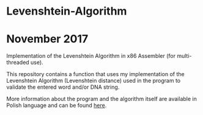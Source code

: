 # Levenshtein-Algorithm
# November 2017
Implementation of the Levenshtein Algorithm in x86 Assembler (for multi-threaded use).

This repository contains a function that uses my implementation of the Levenshtein Algorithm (Levenshtein distance) used in the program to validate the entered word and/or DNA string. 

More information about the program and the algorithm itself are available in Polish language and can be found [here](https://github.com/jakczo/Autocorrection-Program "Autocorrection Program").
